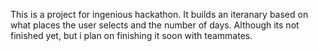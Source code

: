 This is a project for ingenious hackathon. It builds an iteranary based on what places the user selects and the number of days. Although its not finished yet, but i plan on finishing it soon with teammates.
